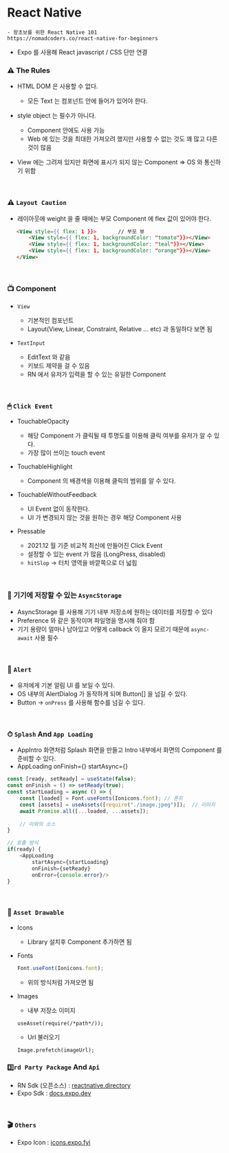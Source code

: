 # React Native

    - 왕초보를 위한 React Native 101
    https://nomadcoders.co/react-native-for-beginners

* Expo 를 사용해 React javascript / CSS 단만 연결


### ⚠️ The Rules
* HTML DOM 은 사용할 수 없다.
    - 모든 Text 는 <Text></Text> 컴포넌트 안에 들어가 있어야 한다.
    
* style object 는 필수가 아니다.
    - Component 안에도 사용 가능
    - Web 에 있는 것을 최대한 가져오려 했지만 사용할 수 없는 것도 꽤 많고 다른 것이 많음
  
* View 에는 그려져 있지만 화면에 표시가 되지 않는 Component => OS 와 통신하기 위함

<br />

### ⚠️ `Layout Caution`
* 레이아웃에 weight 을 줄 때에는 부모 Component 에 flex 값이 있어야 한다.

```html
   <View style={{ flex: 1 }}>       // 부모 뷰
       <View style={{ flex: 1, backgroundColor: "tomato"}}></View>
       <View style={{ flex: 1, backgroundColor: "teal"}}></View>
       <View style={{ flex: 1, backgroundColor: "orange"}}></View>
   </View>
```      

  </details>

<br />


### 📺 Component

  * `View`
      * 기본적인 컴포넌트
      * Layout(View, Linear, Constraint, Relative ... etc) 과 동일하다 보면 됨

  * `TextInput`
      * EditText 와 같음
      * 키보드 제약을 걸 수 있음
      * RN 에서 유저가 입력을 할 수 있는 유일한 Component
  

<br />

### 🖱 `Click Event`
* TouchableOpacity
  * 해당 Component 가 클릭될 때 투명도를 이용해 클릭 여부를 유저가 알 수 있다.
  * 가장 많이 쓰이는 touch event
    

* TouchableHighlight
  * Component 의 배경색을 이용해 클릭의 범위를 알 수 있다.
  

* TouchableWithoutFeedback
  * UI Event 없이 동작한다.
  * UI 가 변경되지 않는 것을 원하는 경우 해당 Component 사용
  

* Pressable
  * 2021.12 월 기준 비교적 최신에 만들어진 Click Event
  * 설정할 수 있는 event 가 많음 (LongPress, disabled)
  * `hitSlop` -> 터치 영역을 바깥쪽으로 더 넓힘 

<br />  

### 💾 기기에 저장할 수 있는 `AsyncStorage`
* AsyncStorage 를 사용해 기기 내부 저장소에 원하는 데이터를 저장할 수 있다
* Preference 와 같은 동작이며 파일명을 명시해 줘야 함
* 기기 용량이 얼마나 남아있고 어떻게 callback 이 올지 모르기 때문에 `async-await` 사용 필수

<br />

### 🚨 `Alert`
* 유저에게 기본 알림 UI 를 보일 수 있다.
* OS 내부의 AlertDialog 가 동작하게 되며 Button[] 을 넘길 수 있다.
* Button -> `onPress` 를 사용해 함수를 넘길 수 있다.

<br />

### ⏱ `Splash` And `App Loading`
* AppIntro 화면처럼 Splash 화면을 만들고 Intro 내부에서 화면의 Component 를 준비할 수 있다.
* AppLoading onFinish={} startAsync={}
```javascript
const [ready, setReady] = useState(false);
const onFinish = () => setReady(true);
const startLoading = async () => {
    const [loaded] = Font.useFonts(Ionicons.font); // 폰트
    const [assets] = useAssets([require("./image.jpeg")]);  // 이미지
    await Promise.all([...loaded, ...assets]);
	
	// 이외의 소스
}

// 호출 방식
if(ready) {
	<AppLoading
    	startAsync={startLoading}
    	onFinish={setReady}
        onError={console.error}/>
}
```

<br />

### 🌠 `Asset Drawable`
* Icons
	- Library 설치후 Component 추가하면 됨
* Fonts
	```javascript
	Font.useFont(Ionicons.font);
	```
	- 위의 방식처럼 가져오면 됨

* Images
	- 내부 저장소 이미지
	```
	useAsset(require(/*path*/));
	```

	- Url 불러오기  	
	```
	Image.prefetch(imageUrl);
	```
	



### `3️⃣rd Party Package` And `Api`
  * RN Sdk (오픈소스) : <a href="https://reactnative.directory">reactnative.directory</a>
  * Expo Sdk : <a href="https://docs.expo.dev/versions/latest/"> docs.expo.dev</a>
  
<br />

### 🎬 `Others`
  * Expo Icon : <a href="https://icons.expo.fyi/">icons.expo.fyi</a>
  
  
<br/>
